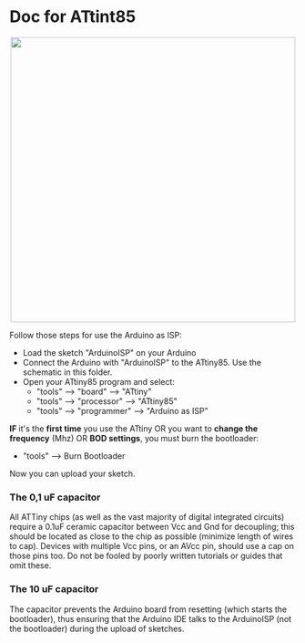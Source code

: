 # Doc for ATtint85

<p align="center">
<img src="https://goo.gl/7cxEmm" width="500">
</p>

Follow those steps for use the Arduino as ISP:  
- Load the sketch "ArduinoISP" on your Arduino  
- Connect the Arduino with "ArduinoISP" to the ATtiny85. Use the schematic in this folder.  
- Open your ATtiny85 program and select:  
  * "tools" --> "board" --> "ATtiny"  
  * "tools" --> "processor" --> "ATtiny85"  
  * "tools" --> "programmer" --> "Arduino as ISP"

**IF** it's the **first time** you use the ATtiny OR you want to **change the frequency** (Mhz) OR **BOD settings**, you must burn the bootloader:  
  - "tools" --> Burn Bootloader  

Now you can upload your sketch.


### The 0,1 uF capacitor
All ATTiny chips (as well as the vast majority of digital integrated circuits) require a 0.1uF ceramic capacitor between Vcc and Gnd for decoupling; this should be located as close to the chip as possible (minimize length of wires to cap). Devices with multiple Vcc pins, or an AVcc pin, should use a cap on those pins too. Do not be fooled by poorly written tutorials or guides that omit these.  

### The 10 uF capacitor
The capacitor prevents the Arduino board from resetting (which starts the bootloader), thus ensuring that the Arduino IDE talks to the ArduinoISP (not the bootloader) during the upload of sketches.
